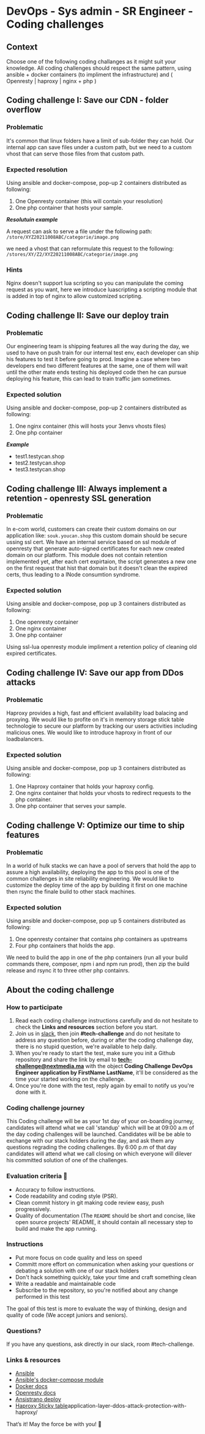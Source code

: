 # DevOps - Sys admin - SR Engineer - Coding challenges
## Context
Choose one of the following coding challanges as it might suit your knowledge.
All coding challenges should respect the same pattern, using ansible + docker containers (to impliment the infrastructure) and ( Openresty | haproxy | nginx + php  )

## Coding challenge I: Save our CDN - folder overflow
### Problematic
It's common that linux folders have a limit of sub-folder they can hold. Our internal app can save files under a custom path, but we need to a custom vhost that can serve those files from that custom path.

### Expected resolution
Using ansible and docker-compose, pop-up 2 containers distributed as following:

1. One Openresty container (this will contain your resolution)
2. One php container that hosts your sample.

***Resolutuin example*** 

A request can ask to serve a file under the following path: `/store/XYZ20211008ABC/categorie/image.png`

we need a vhost that can reformulate this request to the following: `/stores/XY/Z2/XYZ20211008ABC/categorie/image.png`

### Hints

Nginx doesn't support lua scripting so you can manipulate the coming request as you want, here we introduce luascripting a scripting module that is added in top  of nginx to allow customized scripting.

## Coding challenge II: Save our deploy train
### Problematic
Our engineering team is shipping features all the way during the day, we used to have on push train for our internal test env, each developer can ship his features to test it before going to prod. Imagine a case where two developers end two different features at the same, one of them will wait until the other mate ends testing his deployed code then he can pursue deploying his feature, this can lead to train traffic jam sometimes.
### Expected solution
Using ansible and docker-compose, pop-up 2 containers distributed as following:

1. One nginx container (this will hosts your 3envs vhosts files)
2. One php container

***Example***

- test1.testycan.shop
- test2.testycan.shop
- test3.testycan.shop

## Coding challenge III: Always implement a retention - openresty SSL generation
### Problematic

In e-com world, customers can create their custom domains on our application like: `souk.youcan.shop` this custom domain should be secure ussing ssl cert. We have an internal service based on ssl module of openresty that generate auto-signed certificates for each new created domain on our platform. This module does not contain retention implemented yet, after each cert expirtaion, the script generates a new one on the first request that hist that domain but it doesn't clean the expired certs, thus leading to a INode consumtion syndrome.

### Expected solution
Using ansible and docker-compose, pop up 3 containers distributed as following:

1. One openresty container 
2. One nginx container
3. One php container

Using ssl-lua openresty module impliment a retention policy of cleaning old expired certificates.

## Coding challenge IV: Save our app from DDos attacks
### Problematic
Haproxy provides a high, fast and efficient availability load balacing and proxying.
We would like to profite on it's in memory storage stick table technologie to secure our platform by tracking our users activities including malicious ones. We would like to introduce haproxy in front of our loadbalancers.

### Expected solution
Using ansible and docker-compose, pop up 3 containers distributed as following:

1. One Haproxy container that holds your haproxy config.
2. One nginx container  that holds your vhosts to redirect requests to the php container.
3. One php container that serves your sample.

## Coding challenge V: Optimize our time to ship features
### Problematic
In a world of hulk stacks we can have a pool of servers that hold the app to assure a high availability, deploying the app  to this pool is one of the common challenges in site reliability engineering. We would like to customize the deploy time of the app by building it first on one machine then rsync the finale build to other stack machines.
### Expected solution
Using ansible and docker-compose, pop up 5 containers distributed as following:

1. One openresty container that contains php containers as upstreams
2. Four php containers that holds the app.

We need to build the app in one of the php containers (run all your build commands there, composer, npm i and npm run prod), then zip the build release and rsync it to three other php containrs.

## About the coding challenge
### How to participate

1. Read each coding challenge instructions carefully and do not hesitate to check the **Links and resources** section before you start.
2. Join us in [slack](https://join.slack.com/t/next-media-team/shared_invite/enQtMzM0MjIzNjkyNDUxLTI5ZjhhNTkxZTZiYzdkODIyMDkyZWIyNjFlZTE5MmQzMjNkNzZkOTdmMjcyY2Q1NTZlN2E2NTBkYjk1MGU3Mjk), then join **#tech-challenge** and do not hesitate to address any question before, during or after the coding challenge day, there is no stupid question, we're available to help daily. 
3. When you're ready to start the test, make sure you init a Github repository and share the link by email to **tech-challenge@nextmedia.ma** with the object **Coding Challenge DevOps Engineer application by FirstName LastName**, it'll be considered as the time your started working on the challenge.
4. Once you're done with the test, reply again by email to notify us you're done with it. 

### Coding challenge journey 
This Coding challenge will be as your 1st day of your on-boarding journey, candidates will attend what we call 'standup' which will be at 09:00 a.m of the day coding challenges will be launched. Candidates will be be able to exchange with our stack holders during the day, and ask them any questions regrading the coding challenges.
By 6:00 p.m of that day candidates will attend what we call closing on which everyone will dilever his committed solution of one of the challenges.

### Evaluation criteria 🚨
- Accuracy to follow instructions.
- Code readability and coding style (PSR).
- Clean commit history in git making code review easy, push progressively.
- Quality of documentation (The `README` should be short and concise, like open source projects' README, it should contain all necessary step to build and make the app running.

### Instructions
- Put more focus on code quality and less on speed
- Committ more effort on communication when asking your questions or debating a solution with one of our stack holders
- Don't hack something quickly, take your time and craft something clean
- Write a readable and maintainable code
- Subscribe to the repository, so you're notified about any change performed in this test

The goal of this test is more to evaluate the way of thinking, design and quality of code (We accept juniors and seniors). 

### Questions?

If you have any questions, ask directly in our slack, room #tech-challenge.  

### Links & resources
- [Ansible](https://www.ansible.com)
- [Ansible's docker-compose module](https://docs.ansible.com/ansible/latest/collections/community/docker/docker_compose_module.html)
- [Docker docs](https://docs.docker.com)
- [Openresty docs](https://github.com/openresty/lua-nginx-module)
- [Ansistrano deploy](https://github.com/ansistrano/deploy)
- [Haproxy Sticky table](https://www.haproxy.com/fr/blog/)application-layer-ddos-attack-protection-with-haproxy/

That’s it! May the force be with you! 🖖 
